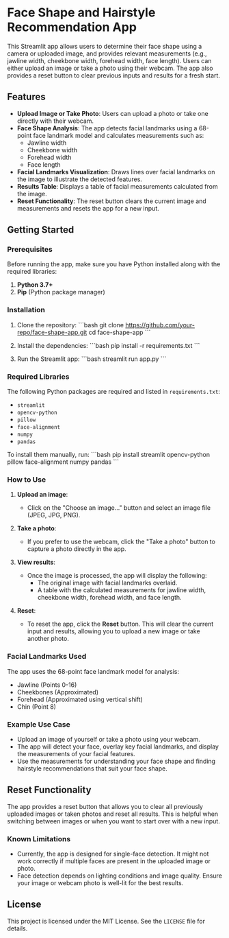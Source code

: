 # Face Shape and Hairstyle Recommendation App

This Streamlit app allows users to determine their face shape using a camera or uploaded image, and provides relevant measurements (e.g., jawline width, cheekbone width, forehead width, face length). Users can either upload an image or take a photo using their webcam. The app also provides a reset button to clear previous inputs and results for a fresh start.

## Features

- **Upload Image or Take Photo**: Users can upload a photo or take one directly with their webcam.
- **Face Shape Analysis**: The app detects facial landmarks using a 68-point face landmark model and calculates measurements such as:
  - Jawline width
  - Cheekbone width
  - Forehead width
  - Face length
- **Facial Landmarks Visualization**: Draws lines over facial landmarks on the image to illustrate the detected features.
- **Results Table**: Displays a table of facial measurements calculated from the image.
- **Reset Functionality**: The reset button clears the current image and measurements and resets the app for a new input.

## Getting Started

### Prerequisites

Before running the app, make sure you have Python installed along with the required libraries:

1. **Python 3.7+**
2. **Pip** (Python package manager)

### Installation

1. Clone the repository:
    \```bash
    git clone https://github.com/your-repo/face-shape-app.git
    cd face-shape-app
    \```

2. Install the dependencies:
    \```bash
    pip install -r requirements.txt
    \```

3. Run the Streamlit app:
    \```bash
    streamlit run app.py
    \```

### Required Libraries

The following Python packages are required and listed in `requirements.txt`:

- `streamlit`
- `opencv-python`
- `pillow`
- `face-alignment`
- `numpy`
- `pandas`

To install them manually, run:
\```bash
pip install streamlit opencv-python pillow face-alignment numpy pandas
\```

### How to Use

1. **Upload an image**:
   - Click on the "Choose an image..." button and select an image file (JPEG, JPG, PNG).
   
2. **Take a photo**:
   - If you prefer to use the webcam, click the "Take a photo" button to capture a photo directly in the app.

3. **View results**:
   - Once the image is processed, the app will display the following:
     - The original image with facial landmarks overlaid.
     - A table with the calculated measurements for jawline width, cheekbone width, forehead width, and face length.

4. **Reset**:
   - To reset the app, click the **Reset** button. This will clear the current input and results, allowing you to upload a new image or take another photo.

### Facial Landmarks Used

The app uses the 68-point face landmark model for analysis:
- Jawline (Points 0-16)
- Cheekbones (Approximated)
- Forehead (Approximated using vertical shift)
- Chin (Point 8)

### Example Use Case

- Upload an image of yourself or take a photo using your webcam.
- The app will detect your face, overlay key facial landmarks, and display the measurements of your facial features.
- Use the measurements for understanding your face shape and finding hairstyle recommendations that suit your face shape.

## Reset Functionality

The app provides a reset button that allows you to clear all previously uploaded images or taken photos and reset all results. This is helpful when switching between images or when you want to start over with a new input.

### Known Limitations

- Currently, the app is designed for single-face detection. It might not work correctly if multiple faces are present in the uploaded image or photo.
- Face detection depends on lighting conditions and image quality. Ensure your image or webcam photo is well-lit for the best results.

## License

This project is licensed under the MIT License. See the `LICENSE` file for details.
